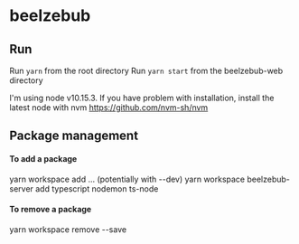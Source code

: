 # beelzebub

## Run

Run `yarn` from the root directory
Run `yarn start` from the beelzebub-web directory

I'm using node v10.15.3. If you have problem with installation, install the latest node with nvm
https://github.com/nvm-sh/nvm

## Package management

#### To add a package

yarn workspace <workspace-name> add <package1> <package2> ... (potentially with --dev)
yarn workspace beelzebub-server add typescript nodemon ts-node

#### To remove a package

yarn workspace <workspace-name> remove <package1> <package2> --save
